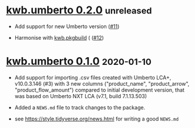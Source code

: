 # [kwb.umberto 0.2.0](https://github.com/KWB-R/kwb.umberto/releases/tag/v0.2.0) <small>unreleased</small>

* Add support for new Umberto version ([#11](https://github.com/KWB-R/kwb.umberto/issues/11))

* Harmonise with [kwb.pkgbuild](https://kwb-r.github.io/kwb.pkgbuild) (  ([#12](https://github.com/KWB-R/kwb.umberto/issues/12))


# [kwb.umberto 0.1.0](https://github.com/KWB-R/kwb.umberto/releases/tag/v0.1.0) <small>2020-01-10</small>

* Add support for importing .csv files created with Umberto LCA+, v10.0.3.146 
(#3) with 3 new columns ("product_name", "product_arrow", "product_flow_amount") 
compared to initial development version, that was based on Umberto NXT LCA 
(v7.1, build 7.1.13.503)

* Added a `NEWS.md` file to track changes to the package.

* see https://style.tidyverse.org/news.html for writing a good `NEWS.md`


